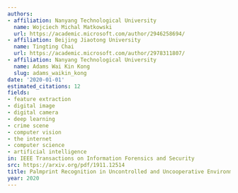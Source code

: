 ```yaml
---
authors:
- affiliation: Nanyang Technological University
  name: Wojciech Michal Matkowski
  url: https://academic.microsoft.com/author/2946258694/
- affiliation: Beijing Jiaotong University
  name: Tingting Chai
  url: https://academic.microsoft.com/author/2978311807/
- affiliation: Nanyang Technological University
  name: Adams Wai Kin Kong
  slug: adams_waikin_kong
date: '2020-01-01'
estimated_citations: 12
fields:
- feature extraction
- digital image
- digital camera
- deep learning
- crime scene
- computer vision
- the internet
- computer science
- artificial intelligence
in: IEEE Transactions on Information Forensics and Security
src: https://arxiv.org/pdf/1911.12514
title: Palmprint Recognition in Uncontrolled and Uncooperative Environment
year: 2020
---
```

